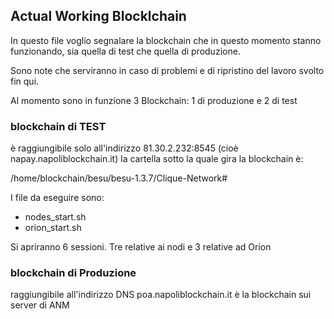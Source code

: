 ## Actual Working Blocklchain

In questo file voglio segnalare la blockchain che in questo momento stanno funzionando, sia quella di test che quella di produzione.

Sono note che serviranno in caso di problemi e di ripristino del lavoro svolto fin qui.



Al momento sono in funzione 3 Blockchain: 1 di produzione e 2 di test

### blockchain di TEST
è raggiungibile solo all'indirizzo 81.30.2.232:8545 (cioè napay.napoliblockchain.it)
la cartella sotto la quale gira la blockchain è:

/home/blockchain/besu/besu-1.3.7/Clique-Network#

I file da eseguire sono:
- nodes_start.sh
- orion_start.sh

Si apriranno 6 sessioni. Tre relative ai nodi e 3 relative ad Orion








### blockchain di Produzione
raggiungibile all'indirizzo DNS poa.napoliblockchain.it è la blockchain sui server di ANM
